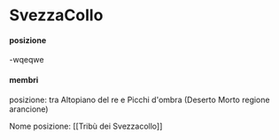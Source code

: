 # SvezzaCollo
#### posizione
-wqeqwe
#### membri
<div><p><span class="bullet">posizione:</span> tra Altopiano del re e Picchi d'ombra (Deserto Morto regione arancione)</p>
<span class="bulletin">Nome posizione:</span> [[Tribù dei Svezzacollo]]</div>

<span class="bullet" >